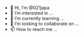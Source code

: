 - 👋 Hi, I’m @021japa
- 👀 I’m interested in ...
- 🌱 I’m currently learning ...
- 💞️ I’m looking to collaborate on ...
- 📫 How to reach me ...

<!---
021japa/021japa is a ✨ special ✨ repository because its `README.md` (this file) appears on your GitHub profile.
You can click the Preview link to take a look at your changes.
--->
